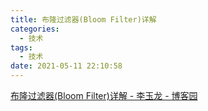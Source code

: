 ```yaml
---
title: 布隆过滤器(Bloom Filter)详解
categories:
  - 技术
tags:
  - 技术
date: 2021-05-11 22:10:58
---
```


[布隆过滤器(Bloom Filter)详解 - 李玉龙 - 博客园](https://www.cnblogs.com/liyulong1982/p/6013002.html)
